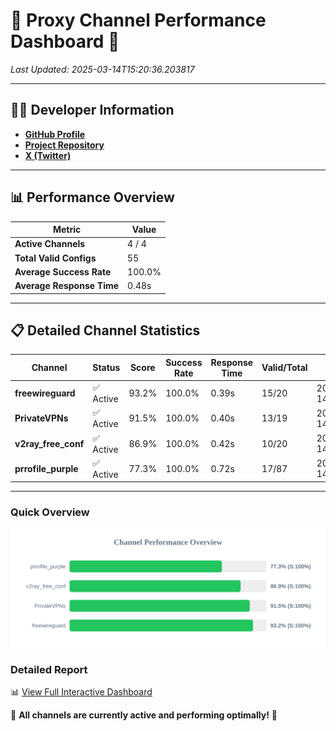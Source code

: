 # 🌟 Proxy Channel Performance Dashboard 🌟

_Last Updated: 2025-03-14T15:20:36.203817_

---

## 👩‍💻 Developer Information

- **[GitHub Profile](https://github.com/4n0nymou3)**  
- **[Project Repository](https://github.com/4n0nymou3/multi-proxy-config-fetcher)**  
- **[X (Twitter)](https://x.com/4n0nymou3)**  

---

## 📊 Performance Overview

| Metric                | Value       |
|-----------------------|-------------|
| **Active Channels**   | 4 / 4       |
| **Total Valid Configs** | 55          |
| **Average Success Rate** | 100.0%      |
| **Average Response Time** | 0.48s       |

---

## 📋 Detailed Channel Statistics

| Channel          | Status     | Score  | Success Rate | Response Time | Valid/Total | Last Success               |
|------------------|------------|--------|--------------|---------------|-------------|----------------------------|
| **freewireguard**  | ✅ Active  | 93.2%  | 100.0% | 0.39s         | 15/20       | 2025-03-14T15:20:36.202076 |
| **PrivateVPNs**  | ✅ Active  | 91.5%  | 100.0% | 0.40s         | 13/19       | 2025-03-14T15:20:35.784367 |
| **v2ray_free_conf**  | ✅ Active  | 86.9%  | 100.0% | 0.42s         | 10/20       | 2025-03-14T15:20:35.352217 |
| **prrofile_purple**  | ✅ Active  | 77.3%  | 100.0% | 0.72s         | 17/87       | 2025-03-14T15:20:34.846214 |

---

### Quick Overview
<div align="center">
  <a href="https://raw.githubusercontent.com/nullluser/NullRepo/refs/heads/main/assets/channel_stats_chart.svg">
    <img src="https://raw.githubusercontent.com/nullluser/NullRepo/refs/heads/main/assets/channel_stats_chart.svg" alt="Source Performance Statistics" width="800">
  </a>
</div>

### Detailed Report
📊 [View Full Interactive Dashboard](https://htmlpreview.github.io/?https://github.com/nullluser/NullRepo/blob/main/assets/performance_report.html)

🎉 **All channels are currently active and performing optimally!** 🎉
